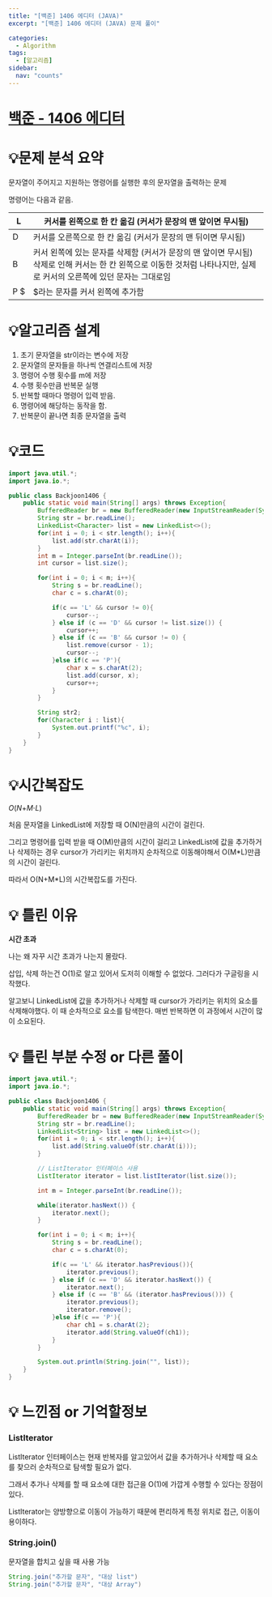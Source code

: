 ```yaml
---
title: "[백준] 1406 에디터 (JAVA)"
excerpt: "[백준] 1406 에디터 (JAVA) 문제 풀이"

categories:
  - Algorithm
tags:
  - [알고리즘]
sidebar:
  nav: "counts"
---
```


# [백준 - 1406 에디터](https://www.acmicpc.net/problem/1406)

# 💡**문제 분석 요약**

문자열이 주어지고 지원하는 명령어를 실행한 후의 문자열을 출력하는 문제

명령어는 다음과 같음.

| L   | 커서를 왼쪽으로 한 칸 옮김 (커서가 문장의 맨 앞이면 무시됨)                                                                                                            |
| --- | ---------------------------------------------------------------------------------------------------------------------------------------------------------------------- |
| D   | 커서를 오른쪽으로 한 칸 옮김 (커서가 문장의 맨 뒤이면 무시됨)                                                                                                          |
| B   | 커서 왼쪽에 있는 문자를 삭제함 (커서가 문장의 맨 앞이면 무시됨)삭제로 인해 커서는 한 칸 왼쪽으로 이동한 것처럼 나타나지만, 실제로 커서의 오른쪽에 있던 문자는 그대로임 |
| P $ | $라는 문자를 커서 왼쪽에 추가함                                                                                                                                        |

# 💡**알고리즘 설계**

1. 초기 문자열을 str이라는 변수에 저장
2. 문자열의 문자들을 하나씩 연결리스트에 저장
3. 명령어 수행 횟수를 m에 저장
4. 수행 횟수만큼 반복문 실행
5. 반복할 때마다 명령어 입력 받음.
6. 명령어에 해당하는 동작을 함.
7. 반복문이 끝나면 최종 문자열을 출력

# 💡코드

```java
import java.util.*;
import java.io.*;

public class Backjoon1406 {
    public static void main(String[] args) throws Exception{
        BufferedReader br = new BufferedReader(new InputStreamReader(System.in));
        String str = br.readLine();
        LinkedList<Character> list = new LinkedList<>();
        for(int i = 0; i < str.length(); i++){
            list.add(str.charAt(i));
        }
        int m = Integer.parseInt(br.readLine());
        int cursor = list.size();

        for(int i = 0; i < m; i++){
            String s = br.readLine();
            char c = s.charAt(0);

            if(c == 'L' && cursor != 0){
                cursor--;
            } else if (c == 'D' && cursor != list.size()) {
                cursor++;
            } else if (c == 'B' && cursor != 0) {
                list.remove(cursor - 1);
                cursor--;
            }else if(c == 'P'){
                char x = s.charAt(2);
                list.add(cursor, x);
                cursor++;
            }
        }

        String str2;
        for(Character i : list){
            System.out.printf("%c", i);
        }
    }
}

```

# 💡시간복잡도

_O_(_N_+*M*⋅*L*)

처음 문자열을 LinkedList에 저장할 때 O(N)만큼의 시간이 걸린다.

그리고 명령어를 입력 받을 때 O(M)만큼의 시간이 걸리고 LinkedList에 값을 추가하거나 삭제하는 경우 cursor가 가리키는 위치까지 순차적으로 이동해야해서 O(M\*L)만큼의 시간이 걸린다.

따라서 O(N+M\*L)의 시간복잡도를 가진다.

# 💡 틀린 이유

**시간 초과**

나는 왜 자꾸 시간 초과가 나는지 몰랐다.

삽입, 삭제 하는건 O(1)로 알고 있어서 도저히 이해할 수 없었다. 그러다가 구글링을 시작했다.

알고보니 LinkedList에 값을 추가하거나 삭제할 때 cursor가 가리키는 위치의 요소를 삭제해야했다. 이 때 순차적으로 요소를 탐색한다. 매번 반복하면 이 과정에서 시간이 많이 소요된다.

# 💡 틀린 부분 수정 or 다른 풀이

```java
import java.util.*;
import java.io.*;

public class Backjoon1406 {
    public static void main(String[] args) throws Exception{
        BufferedReader br = new BufferedReader(new InputStreamReader(System.in));
        String str = br.readLine();
        LinkedList<String> list = new LinkedList<>();
        for(int i = 0; i < str.length(); i++){
            list.add(String.valueOf(str.charAt(i)));
        }

		// ListIterator 인터페이스 사용
        ListIterator iterator = list.listIterator(list.size());

        int m = Integer.parseInt(br.readLine());

        while(iterator.hasNext()) {
            iterator.next();
        }

        for(int i = 0; i < m; i++){
            String s = br.readLine();
            char c = s.charAt(0);

            if(c == 'L' && iterator.hasPrevious()){
                iterator.previous();
            } else if (c == 'D' && iterator.hasNext()) {
                iterator.next();
            } else if (c == 'B' && (iterator.hasPrevious())) {
                iterator.previous();
                iterator.remove();
            }else if(c == 'P'){
                char ch1 = s.charAt(2);
                iterator.add(String.valueOf(ch1));
            }
        }

        System.out.println(String.join("", list));
    }
}

```

# 💡 느낀점 or 기억할정보

### ListIterator

ListIterator 인터페이스는 현재 반복자를 알고있어서 값을 추가하거나 삭제할 때 요소를 찾으러 순차적으로 탐색할 필요가 없다.

그래서 추가나 삭제를 할 때 요소에 대한 접근을 O(1)에 가깝게 수행할 수 있다는 장점이 있다.

ListIterator는 양방향으로 이동이 가능하기 때문에 편리하게 특정 위치로 접근, 이동이 용이하다.

### String.join()

문자열을 합치고 싶을 때 사용 가능

```java
String.join("추가할 문자", "대상 list")
String.join("추가할 문자", "대상 Array")
```
